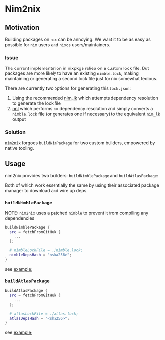 # Nim2nix

## Motivation

Building packages on `nix` can be annoying.
We want it to be as easy as possible for `nim` users and `nixos` users/maintainers.

### Issue

The current implementation in nixpkgs relies on a custom lock file.
But packages are more likely to have an existing `nimble.lock`,
making maintaining or generating a second lock file just for nix somewhat tedious.

There are currently two options for generating this `lock.json`:

1. Using the recommended [nim_lk](https://nixos.org/manual/nixpkgs/stable/#nim-lockfiles) which attempts dependency resolution to generate the lock file
2. [nnl](https://github.com/daylinmorgan/nnl) which performs no dependency resolution and simply converts a `nimble.lock` file (or generates one if necessary) to the equivalent `nim_lk` output

### Solution

`nim2nix` forgoes `buildNimPackage` for two custom builders, empowered by native tooling.

## Usage

nim2nix provides two builders: `buildNimblePackage` and `buildAtlasPackage`:

Both of which work essentially the same by using their associated package manager to download and wire up deps.

### `buildNimblePackage`

NOTE: `nim2nix` uses a patched `nimble` to prevent it from compiling any dependencies

```nix
buildNimblePackage {
  src = fetchFromGitHub {
    ...
  };

  # nimbleLockFile = ./nimble.lock;
  nimbleDepsHash = "<sha256>";
}
```

see [example](./checks/forge-nimble/default.nix);

### `buildAtlasPackage`

```nix
buildAtlasPackage {
  src = fetchFromGitHub {
    ...
  };

  # atlasLockFile = ./atlas.lock;
  atlasDepsHash = "<sha256>";
}
```

see [example](./checks/forge-atlas/default.nix);
